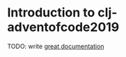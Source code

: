 # Introduction to clj-adventofcode2019

TODO: write [great documentation](http://jacobian.org/writing/what-to-write/)
